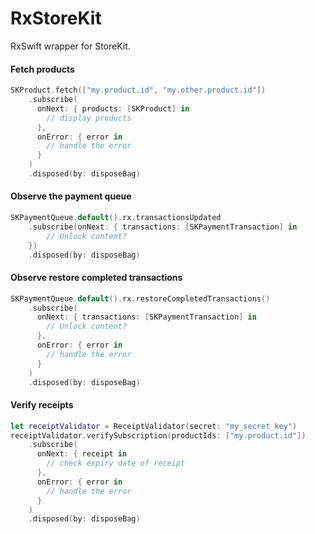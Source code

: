 
# RxStoreKit
RxSwift wrapper for StoreKit.

#### Fetch products

```Swift
SKProduct.fetch(["my.product.id", "my.other.product.id"])
    .subscribe(
      onNext: { products: [SKProduct] in
        // display products
      },
      onError: { error in
        // handle the error
      }
    )
    .disposed(by: disposeBag)
```

#### Observe the payment queue

```Swift
SKPaymentQueue.default().rx.transactionsUpdated
    .subscribe(onNext: { transactions: [SKPaymentTransaction] in
        // Unlock content?
    })
    .disposed(by: disposeBag)
```

#### Observe restore completed transactions

```Swift
SKPaymentQueue.default().rx.restoreCompletedTransactions()
    .subscribe(
      onNext: { transactions: [SKPaymentTransaction] in
        // Unlock content?
      },
      onError: { error in
        // handle the error
      }
    )
    .disposed(by: disposeBag)
```

#### Verify receipts

```Swift
let receiptValidator = ReceiptValidator(secret: "my_secret_key")
receiptValidator.verifySubscription(productIds: ["my.product.id"])
    .subscribe(
      onNext: { receipt in
        // check expiry date of receipt
      },
      onError: { error in
        // handle the error
      }
    )
    .disposed(by: disposeBag)
```
